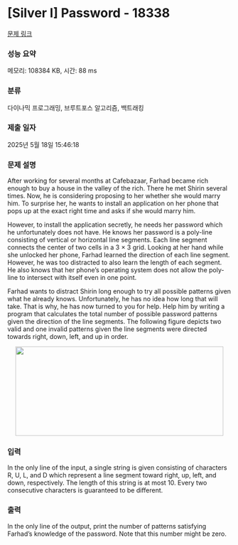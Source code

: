 # [Silver I] Password - 18338 

[문제 링크](https://www.acmicpc.net/problem/18338) 

### 성능 요약

메모리: 108384 KB, 시간: 88 ms

### 분류

다이나믹 프로그래밍, 브루트포스 알고리즘, 백트래킹

### 제출 일자

2025년 5월 18일 15:46:18

### 문제 설명

<p>After working for several months at Cafebazaar, Farhad became rich enough to buy a house in the valley of the rich. There he met Shirin several times. Now, he is considering proposing to her whether she would marry him. To surprise her, he wants to install an application on her phone that pops up at the exact right time and asks if she would marry him.</p>

<p>However, to install the application secretly, he needs her password which he unfortunately does not have. He knows her password is a poly-line consisting of vertical or horizontal line segments. Each line segment connects the center of two cells in a 3 × 3 grid. Looking at her hand while she unlocked her phone, Farhad learned the direction of each line segment. However, he was too distracted to also learn the length of each segment. He also knows that her phone’s operating system does not allow the poly-line to intersect with itself even in one point.</p>

<p>Farhad wants to distract Shirin long enough to try all possible patterns given what he already knows. Unfortunately, he has no idea how long that will take. That is why, he has now turned to you for help. Help him by writing a program that calculates the total number of possible password patterns given the direction of the line segments. The following figure depicts two valid and one invalid patterns given the line segments were directed towards right, down, left, and up in order.</p>

<p style="text-align: center;"><img alt="" src="https://upload.acmicpc.net/14d5e671-5698-45c1-84bc-6e62d8b2151b/-/preview/" style="width: 468px; height: 201px;"></p>

### 입력 

 <p>In the only line of the input, a single string is given consisting of characters R, U, L, and D which represent a line segment toward right, up, left, and down, respectively. The length of this string is at most 10. Every two consecutive characters is guaranteed to be different.</p>

### 출력 

 <p>In the only line of the output, print the number of patterns satisfying Farhad’s knowledge of the password. Note that this number might be zero.</p>


